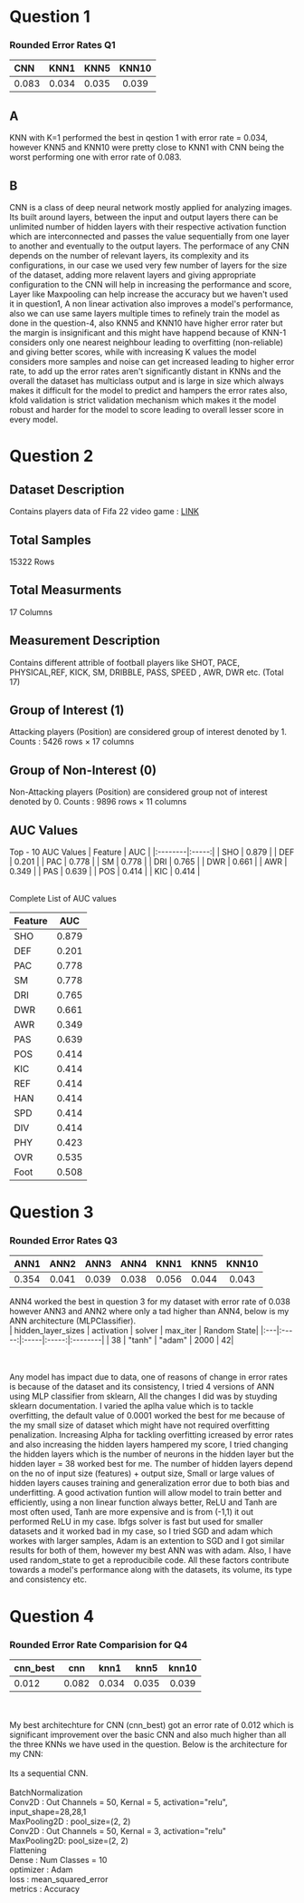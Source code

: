 
# Question 1

### Rounded Error Rates Q1
| CNN | KNN1 | KNN5 | KNN10 |
|:----|:-----:|:-----|:-----:|
| 0.083 | 0.034 | 0.035 | 0.039 |

## A

KNN with K=1 performed the best in qestion 1 with error rate = 0.034, however KNN5 and KNN10 were pretty close to KNN1 with CNN being the worst performing one with error rate of 0.083.

## B
CNN is a class of deep neural network mostly applied for analyzing images. Its built around layers, between the input and output layers there can be unlimited number of hidden layers with their respective activation function which are interconnected and passes the value sequentially from one layer to another and eventually to the output layers. The performace of any CNN depends on the number of relevant layers, its complexity and its configurations, in our case we used very few number of layers for the size of the dataset, adding more relavent layers and giving appropriate configuration to the CNN will help in increasing the performance and score, Layer like Maxpooling can help increase the accuracy but we haven't used it in question1, A non linear activation also improves a model's performance, also we can use same layers multiple times to refinely train the model as done in the question-4,  also KNN5 and KNN10 have higher error rater but the margin is insignificant and this might have happend because of KNN-1 considers only one nearest neighbour leading to overfitting (non-reliable) and giving better scores, while with increasing K values the model considers more samples and noise can get increased leading to higher error rate, to add up the error rates aren't significantly distant in KNNs and the overall the dataset has multiclass output and is large in size which always makes it difficult for the model to predict and hampers the error rates also, kfold validation is strict validation mechanism which makes it the model robust and harder for the model to score leading to overall lesser score in every model.  
 

# Question 2


## Dataset Description
Contains players data of Fifa 22 video game : [LINK](https://www.kaggle.com/tolgakurtulus/fifa-22-confirmed-players-dataset)

## Total Samples
15322 Rows

## Total Measurments
17 Columns

## Measurement Description
Contains different attrible of football players like SHOT, PACE, PHYSICAL,REF, KICK, SM, DRIBBLE, PASS, SPEED , AWR, DWR etc. (Total 17)

## Group of Interest (1)
Attacking players (Position) are considered group of interest denoted by 1. Counts : 5426 rows × 17 columns

## Group of Non-Interest (0)
Non-Attacking players (Position) are considered group not of interest denoted by 0. Counts : 9896 rows × 11 columns

## AUC Values
Top - 10 AUC Values
| Feature | AUC |
|:--------|:-----:|
| SHO | 0.879 |
| DEF | 0.201 |
| PAC | 0.778 |
| SM | 0.778 |
| DRI | 0.765 |
| DWR | 0.661 |
| AWR | 0.349 |
| PAS | 0.639 |
| POS | 0.414 |
| KIC | 0.414 |

<br>Complete List of AUC values


| Feature | AUC |
|:------|:-----:|
| SHO | 0.879|
| DEF | 0.201|
| PAC | 0.778 |
| SM  | 0.778 |
| DRI  |0.765 |
| DWR  |0.661 |
| AWR  |0.349|
| PAS  |0.639|
| POS  |0.414|
| KIC  |0.414|
| REF  |0.414|
| HAN  |0.414|
| SPD  |0.414|
| DIV  |0.414|
| PHY  |0.423|
| OVR  |0.535|
| Foot  |0.508|


# Question 3

### Rounded Error Rates Q3
| ANN1 | ANN2 | ANN3 | ANN4 | KNN1 | KNN5 | KNN10 |
|:---|:-----:|:-----|:-----:|:--------|:-----:|:-----:|
| 0.354 | 0.041 | 0.039 |0.038 | 0.056 | 0.044 | 0.043 |


ANN4 worked the best in question 3 for my dataset with error rate of 0.038 however ANN3 and ANN2 where only a tad higher than ANN4, below is my ANN architecture (MLPClassifier).
<br>
|  hidden_layer_sizes | activation | solver  | max_iter | Random State|
|:---|:-----:|:-----|:-----:|:--------|
 | 38 | "tanh" | "adam" | 2000 | 42|


<br><br>
Any model has impact due to data, one of reasons of change in error rates is because of the dataset and its consistency, I tried 4 versions of ANN using MLP classifier from sklearn, All the changes I did was by stuyding sklearn documentation. 
I varied the aplha value which is to tackle overfitting, the default value of 0.0001 worked the best for me because of the my small size of dataset which might have not required overfitting penalization. Increasing Alpha for tackling overfitting icreased by error rates and also increasing the hidden layers hampered my score, I tried changing the hidden layers which is the number of neurons in the hidden layer but the hidden layer = 38 worked best for me. The number of hidden layers depend on the no of input size (features) + output size, Small or large values of hidden layers causes training and generalization error due to both bias and underfitting. A good activation funtion will allow model to train better and efficiently, using a non linear function always better, ReLU and Tanh are most often used, Tanh are more expensive and is from (-1,1) it out performed ReLU in my case. lbfgs solver is fast but used for smaller datasets and it worked bad in my case, so I tried SGD and adam which workes with larger samples, Adam is an extention to SGD and I got similar results for both of them, however my best ANN was with adam. Also, I have used random_state to get a reproducibile code. All these factors contribute towards a model's performance along with the datasets, its volume, its type and consistency etc. 

# Question 4

### Rounded Error Rate Comparision for Q4

|  cnn_best  |   cnn  |  knn1 |   knn5 |  knn10| 
|:-----|:-----:|:--------|:-----:|:-----:|
| 0.012 | 0.082 | 0.034|  0.035 | 0.039|

<br><br>
My best architechture for CNN (cnn_best) got an error rate of 0.012 which is significant improvement over the basic CNN and also much higher than all the three KNNs we have used in the question. Below is the architecture for my CNN:
<br><br>
Its a sequential CNN.<br><br>
BatchNormalization <br>
Conv2D : Out Channels = 50, Kernal = 5, activation="relu", input_shape=28,28,1 <br>
MaxPooling2D : pool_size=(2, 2) <br>
Conv2D : Out Channels = 50, Kernal = 3, activation="relu" <br>
MaxPooling2D: pool_size=(2, 2) <br>
Flattening <br>
Dense : Num Classes = 10 <br>
optimizer : Adam <br>
loss : mean_squared_error<br>
metrics : Accuracy<br>


